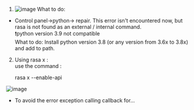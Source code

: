 1. ![image](https://user-images.githubusercontent.com/64036955/128819481-b27567fd-62a3-48ec-93a5-798760ae4986.png)
What to do:  
- Control panel->python-> repair.
 This error isn't encountered now, but rasa is not found as an external / internal command.  
 ❗python version 3.9 not compatible   
 What to do: Install python version 3.8 (or any version from 3.6x to 3.8x) and add to path.
 
 2. Using  rasa x :   
  use the command :
 
      rasa x --enable-api   
   
   
   ![image](https://user-images.githubusercontent.com/64036955/132681666-fa69c095-ba4a-4b29-9557-89e558f846d1.png)

- To avoid the error exception calling callback for...
     

